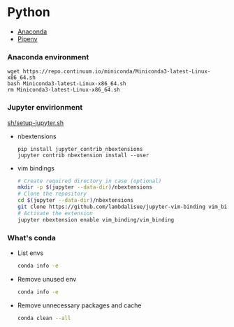 
# Python

- [Anaconda](https://www.anaconda.com/distribution/)
- [Pipenv](https://pipenv.readthedocs.io/en/latest/)

### Anaconda environment
```
wget https://repo.continuum.io/miniconda/Miniconda3-latest-Linux-x86_64.sh
bash Miniconda3-latest-Linux-x86_64.sh
rm Miniconda3-latest-Linux-x86_64.sh
```


### Jupyter envirionment
[sh/setup-jupyter.sh](sh/setup-jupyter.sh)

- nbextensions
  ```
  pip install jupyter_contrib_nbextensions
  jupyter contrib nbextension install --user
  ```
- vim bindings
  ```sh
  # Create required directory in case (optional)
  mkdir -p $(jupyter --data-dir)/nbextensions
  # Clone the repository
  cd $(jupyter --data-dir)/nbextensions
  git clone https://github.com/lambdalisue/jupyter-vim-binding vim_binding
  # Activate the extension
  jupyter nbextension enable vim_binding/vim_binding
  ```

### What's conda

- List envs
  ```sh
  conda info -e
  ```
- Remove unused env
  ```sh
  conda info -e
  ```
- Remove unnecessary packages and cache
  ```sh
  conda clean --all
  ```
